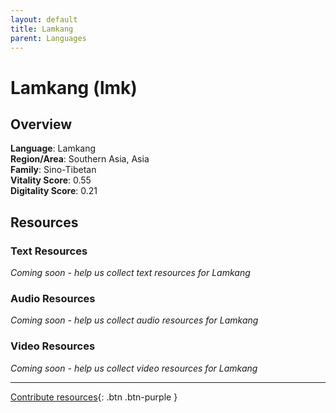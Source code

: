 ```yaml
---
layout: default
title: Lamkang
parent: Languages
---
```


# Lamkang (lmk)

## Overview

**Language**: Lamkang  
**Region/Area**: Southern Asia, Asia  
**Family**: Sino-Tibetan  
**Vitality Score**: 0.55  
**Digitality Score**: 0.21  

## Resources

### Text Resources
*Coming soon - help us collect text resources for Lamkang*

### Audio Resources
*Coming soon - help us collect audio resources for Lamkang*

### Video Resources
*Coming soon - help us collect video resources for Lamkang*

---

[Contribute resources](https://fairtrain.github.io/){: .btn .btn-purple }
